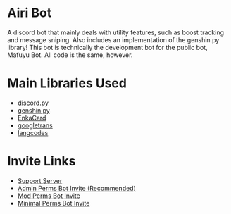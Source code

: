 # Airi Bot
A discord bot that mainly deals with utility features, such as boost tracking and message sniping. Also includes an implementation of the genshin.py library!
This bot is technically the development bot for the public bot, Mafuyu Bot. All code is the same, however.

# Main Libraries Used
+ [discord.py](https://github.com/Rapptz/discord.py)
+ [genshin.py](https://github.com/thesadru/genshin.py)
+ [EnkaCard](https://github.com/DEViantUA/EnkaCard)
+ [googletrans](https://github.com/ssut/py-googletrans)
+ [langcodes](https://github.com/rspeer/langcodes)

# Invite Links
+ [Support Server](https://discord.com/invite/9pmGDc8pqQ)
+ [Admin Perms Bot Invite (Recommended)](https://discord.com/api/oauth2/authorize?client_id=752335987761217576&permissions=8&scope=bot)
+ [Mod Perms Bot Invite](https://discord.com/api/oauth2/authorize?client_id=752335987761217576&permissions=41771777523703&scope=bot)
+ [Minimal Perms Bot Invite](https://discord.com/api/oauth2/authorize?client_id=752335987761217576&permissions=40671297011392&scope=bot)
